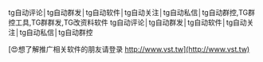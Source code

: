 tg自动评论│tg自动群发│tg自动软件│tg自动关注│tg自动私信│tg自动群控,TG群控工具,TG群群发,TG改资料软件
tg自动评论│tg自动群发│tg自动软件│tg自动关注│tg自动私信│tg自动群控

[😍想了解推广相关软件的朋友请登录 http://www.vst.tw](http://www.vst.tw)



